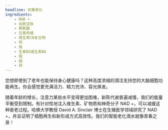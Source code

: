 ```yaml
---
headline: 优雅老化
ingredients:
    - NAD +
    - 谷胱甘肽 
    - 赖氨酸
    - 左旋肉碱
    - 维生素CB复合物
    - 钙
    - 维
    - 生素B5维生素B6
    - 镁
    - 硒
    - 锌
---
```


您想即使到了老年也能保持身心健康吗？这种高度浓缩的滴注支持您的大脑细胞功能再生。你会感觉更充满活力、精力充沛、容光焕发。

随着年龄的增长，注意力某些水平变得更加困难，新陈代谢普遍减慢，我们的能量平衡受到限制。有针对性地注入维生素、矿物质和神奇分子 NAD +，可以减缓这种衰老过程。哈佛大学教授 David A. Sinclair 博士在生殖医学领域研究了 NAD +，并且证明了细胞再生和新形成方式高效性。我们的智能老化滴水就像青春之泉！
